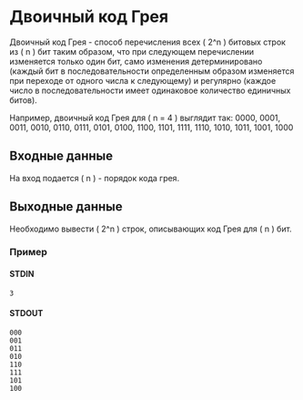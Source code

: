 # Двоичный код Грея

Двоичный код Грея - способ перечисления всех \( 2^n \) битовых строк из \( n \) бит таким образом, что при следующем перечислении изменяется только один бит, само изменения детерминировано (каждый бит в последовательности определенным образом изменяется при переходе от одного числа к следующему) и регулярно (каждое число в последовательности имеет одинаковое количество единичных битов).

Например, двоичный код Грея для \( n = 4 \) выглядит так: 0000, 0001, 0011, 0010, 0110, 0111, 0101, 0100, 1100, 1101, 1111, 1110, 1010, 1011, 1001, 1000

## Входные данные

На вход подается \( n \) - порядок кода грея.

## Выходные данные

Необходимо вывести \( 2^n \) строк, описывающих код Грея для \( n \) бит.

### Пример

#### STDIN
```
3
```

#### STDOUT
```
000
001
011
010
110
111
101
100
```